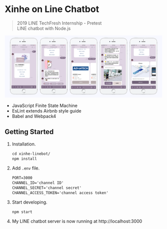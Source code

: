 # Xinhe on Line Chatbot
> 2019 LINE TechFresh Internship - Pretest <br />
> LINE chatbot with Node.js

<img src="./screenshot.png" />

- JavaScript Finite State Machine
- EsLint extends Airbnb style guide
- Babel and Webpack4

## Getting Started
1. Installation.
    ```
    cd xinhe-linebot/
    npm install
    ```
2. Add `.env` file.
    ```
    PORT=3000
    CHANNEL_ID='channel ID'
    CHANNEL_SECRET='channel secret'
    CHANNEL_ACCESS_TOKEN='channel access token'
    ```
3. Start developing.
    ```
    npm start
    ```
4. My LINE chatbot server is now running at http://localhost:3000